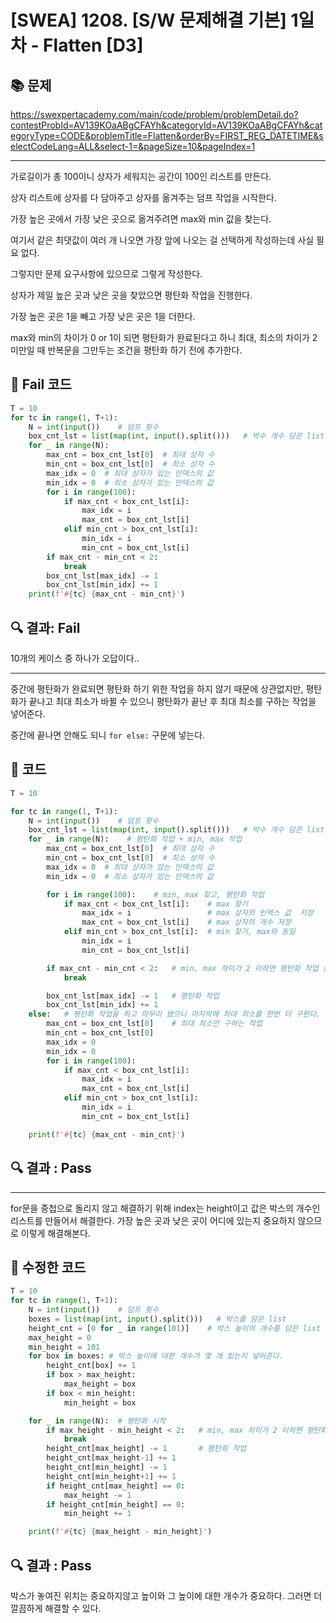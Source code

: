 # [SWEA] 1208. [S/W 문제해결 기본] 1일차 - Flatten [D3]

## 📚 문제

https://swexpertacademy.com/main/code/problem/problemDetail.do?contestProbId=AV139KOaABgCFAYh&categoryId=AV139KOaABgCFAYh&categoryType=CODE&problemTitle=Flatten&orderBy=FIRST_REG_DATETIME&selectCodeLang=ALL&select-1=&pageSize=10&pageIndex=1

---

가로길이가 총 100이니 상자가 세워지는 공간이 100인 리스트를 만든다.

상자 리스트에 상자를 다 담아주고 상자를 옮겨주는 덤프 작업을 시작한다.

가장 높은 곳에서 가장 낮은 곳으로 옮겨주려면 max와 min 값을 찾는다.

여기서 같은 최댓값이 여러 개 나오면 가장 앞에 나오는 걸 선택하게 작성하는데 사실 필요 없다.

그렇지만 문제 요구사항에 있으므로 그렇게 작성한다.

상자가 제일 높은 곳과 낮은 곳을 찾았으면 평탄화 작업을 진행한다.

가장 높은 곳은 1을 빼고 가장 낮은 곳은 1을 더한다.

max와 min의 차이가 0 or 1이 되면 평탄화가 완료된다고 하니 최대, 최소의 차이가 2미만일 때 반복문을 그만두는 조건을 평탄화 하기 전에 추가한다.

## 📒 Fail 코드

```python
T = 10
for tc in range(1, T+1):
    N = int(input())    # 덤프 횟수
    box_cnt_lst = list(map(int, input().split()))   # 박수 개수 담은 list
    for _ in range(N):
        max_cnt = box_cnt_lst[0]  # 최대 상자 수
        min_cnt = box_cnt_lst[0]  # 최소 상자 수
        max_idx = 0  # 최대 상자가 있는 인덱스의 값
        min_idx = 0  # 최소 상자가 있는 인덱스의 값
        for i in range(100):
            if max_cnt < box_cnt_lst[i]:
                max_idx = i
                max_cnt = box_cnt_lst[i]
            elif min_cnt > box_cnt_lst[i]:
                min_idx = i
                min_cnt = box_cnt_lst[i]
        if max_cnt - min_cnt < 2:
            break
        box_cnt_lst[max_idx] -= 1
        box_cnt_lst[min_idx] += 1
    print(f'#{tc} {max_cnt - min_cnt}')
```

## 🔍 결과: **Fail**

10개의 케이스 중 하나가 오답이다..

---

중간에 평탄화가 완료되면 평탄화 하기 위한 작업을 하지 않기 때문에 상관없지만, 평탄화가 끝나고 최대 최소가 바뀔 수 있으니 평탄화가 끝난 후 최대 최소를 구하는 작업을 넣어준다.

중간에 끝나면 안해도 되니 `for else:` 구문에 넣는다.

## 📒 코드

```python
T = 10

for tc in range(1, T+1):
    N = int(input())    # 덤프 횟수
    box_cnt_lst = list(map(int, input().split()))   # 박수 개수 담은 list
    for _ in range(N):    # 평탄화 작업 + min, max 작업
        max_cnt = box_cnt_lst[0]  # 최대 상자 수
        min_cnt = box_cnt_lst[0]  # 최소 상자 수
        max_idx = 0  # 최대 상자가 있는 인덱스의 값
        min_idx = 0  # 최소 상자가 있는 인덱스의 값

        for i in range(100):    # min, max 찾고, 평탄화 작업
            if max_cnt < box_cnt_lst[i]:    # max 찾기
                max_idx = i                 # max 상자의 인덱스 값  저장
                max_cnt = box_cnt_lst[i]    # max 상자의 개수 저장
            elif min_cnt > box_cnt_lst[i]:  # min 찾기, max와 동일
                min_idx = i
                min_cnt = box_cnt_lst[i]

        if max_cnt - min_cnt < 2:   # min, max 차이가 2 이하면 평탄화 작업 중단
            break

        box_cnt_lst[max_idx] -= 1   # 평탄화 작업
        box_cnt_lst[min_idx] += 1
    else:   # 평탄화 작업을 하고 마무리 됐으니 마지막에 최대 최소를 한번 더 구한다.
        max_cnt = box_cnt_lst[0]    # 최대 최소만 구하는 작업
        min_cnt = box_cnt_lst[0]
        max_idx = 0
        min_idx = 0
        for i in range(100):
            if max_cnt < box_cnt_lst[i]:
                max_idx = i
                max_cnt = box_cnt_lst[i]
            elif min_cnt > box_cnt_lst[i]:
                min_idx = i
                min_cnt = box_cnt_lst[i]

    print(f'#{tc} {max_cnt - min_cnt}')
```

## 🔍 결과 : **Pass**

---

for문을 중첩으로 돌리지 않고 해결하기 위해 index는 height이고 값은 박스의 개수인 리스트를 만들어서 해결한다. 가장 높은 곳과 낮은 곳이 어디에 있는지 중요하지 않으므로 이렇게 해결해본다.

## 📒 수정한 코드

```python
T = 10
for tc in range(1, T+1):
    N = int(input())    # 덤프 횟수
    boxes = list(map(int, input().split()))   # 박스를 담은 list
    height_cnt = [0 for _ in range(101)]    # 박스 높이의 개수를 담은 list
    max_height = 0
    min_height = 101
    for box in boxes: # 박스 높이에 대한 개수가 몇 개 있는지 넣어준다.
        height_cnt[box] += 1
        if box > max_height:
            max_height = box
        if box < min_height:
            min_height = box

    for _ in range(N):  # 평탄화 시작
        if max_height - min_height < 2:   # min, max 차이가 2 이하면 평탄화 작업 중단
            break
        height_cnt[max_height] -= 1       # 평탄화 작업
        height_cnt[max_height-1] += 1
        height_cnt[min_height] -= 1
        height_cnt[min_height+1] += 1
        if height_cnt[max_height] == 0:
            max_height -= 1
        if height_cnt[min_height] == 0:
            min_height += 1

    print(f'#{tc} {max_height - min_height}')
```

## 🔍 결과 : **Pass**

박스가 놓여진 위치는 중요하지않고 높이와 그 높이에 대한 개수가 중요하다. 그러면 더 깔끔하게 해결할 수 있다.